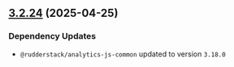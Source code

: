 ## [3.2.24](https://github.com/rudderlabs/rudder-sdk-js/compare/@rudderstack/analytics-js-service-worker@3.2.23...@rudderstack/analytics-js-service-worker@3.2.24) (2025-04-25)

### Dependency Updates

* `@rudderstack/analytics-js-common` updated to version `3.18.0`
